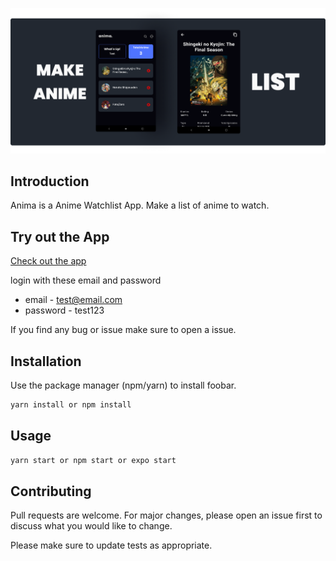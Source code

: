 ![](/assets/images/cover_img.png)

## Introduction

Anima is a Anime Watchlist App. Make a list of anime to watch.

## Try out the App

[Check out the app](https://github.com/devyuji/anima/releases)

login with these email and password

- email - test@email.com
- password - test123

If you find any bug or issue make sure to open a issue.

## Installation

Use the package manager (npm/yarn) to install foobar.

```bash
yarn install or npm install
```

## Usage

```bash
yarn start or npm start or expo start
```

## Contributing

Pull requests are welcome. For major changes, please open an issue first to discuss what you would like to change.

Please make sure to update tests as appropriate.
